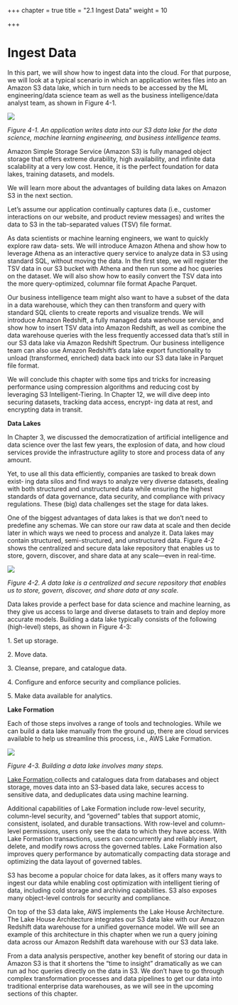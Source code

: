 +++
chapter = true
title = "2.1 Ingest Data"
weight = 10

+++
# Ingest Data

In this part, we will show how to ingest data into the cloud. For that purpose, we will look at a typical scenario in which an application writes files into an Amazon S3 data lake, which in turn needs to be accessed by the ML engineering/data science team as well as the business intelligence/data analyst team, as shown in Figure 4-1.

![](/images/ingest.png)

_Figure 4-1. An application writes data into our S3 data lake for the data science, machine learning engineering, and business intelligence teams._

Amazon Simple Storage Service (Amazon S3) is fully managed object storage that offers extreme durability, high availability, and infinite data scalability at a very low cost. Hence, it is the perfect foundation for data lakes, training datasets, and models.

We will learn more about the advantages of building data lakes on Amazon S3 in the next section.

Let’s assume our application continually captures data (i.e., customer interactions on our website, and product review messages) and writes the data to S3 in the tab-separated values (TSV) file format.

As data scientists or machine learning engineers, we want to quickly explore raw data‐ sets. We will introduce Amazon Athena and show how to leverage Athena as an interactive query service to analyze data in S3 using standard SQL, without moving the data. In the first step, we will register the TSV data in our S3 bucket with Athena and then run some ad hoc queries on the dataset. We will also show how to easily convert the TSV data into the more query-optimized, columnar file format Apache Parquet.

Our business intelligence team might also want to have a subset of the data in a data warehouse, which they can then transform and query with standard SQL clients to create reports and visualize trends. We will introduce Amazon Redshift, a fully managed data warehouse service, and show how to insert TSV data into Amazon Redshift, as well as combine the data warehouse queries with the less frequently accessed data that’s still in our S3 data lake via Amazon Redshift Spectrum. Our business intelligence team can also use Amazon Redshift’s data lake export functionality to unload (transformed, enriched) data back into our S3 data lake in Parquet file format.

We will conclude this chapter with some tips and tricks for increasing performance using compression algorithms and reducing cost by leveraging S3 Intelligent-Tiering. In Chapter 12, we will dive deep into securing datasets, tracking data access, encrypt‐ ing data at rest, and encrypting data in transit.

**Data Lakes**

In Chapter 3, we discussed the democratization of artificial intelligence and data science over the last few years, the explosion of data, and how cloud services provide the infrastructure agility to store and process data of any amount.

Yet, to use all this data efficiently, companies are tasked to break down exist‐ ing data silos and find ways to analyze very diverse datasets, dealing with both structured and unstructured data while ensuring the highest standards of data governance, data security, and compliance with privacy regulations. These (big) data challenges set the stage for data lakes.

One of the biggest advantages of data lakes is that we don’t need to predefine any schemas. We can store our raw data at scale and then decide later in which ways we need to process and analyze it. Data lakes may contain structured, semi-structured, and unstructured data. Figure 4-2 shows the centralized and secure data lake repository that enables us to store, govern, discover, and share data at any scale—even in real-time.

![](/images/data-lake.png)

_Figure 4-2. A data lake is a centralized and secure repository that enables us to store, govern, discover, and share data at any scale._

Data lakes provide a perfect base for data science and machine learning, as they give us access to large and diverse datasets to train and deploy more accurate models. Building a data lake typically consists of the following (high-level) steps, as shown in Figure 4-3:

1\. Set up storage.

2\. Move data.

3\. Cleanse, prepare, and catalogue data.

4\. Configure and enforce security and compliance policies.

5\. Make data available for analytics.

**Lake Formation**

Each of those steps involves a range of tools and technologies. While we can build a data lake manually from the ground up, there are cloud services available to help us streamline this process, i.e., AWS Lake Formation.

![](/images/lake-formation.png)

_Figure 4-3. Building a data lake involves many steps._

[Lake Formation ](https://oreil.ly/5HBtg)collects and catalogues data from databases and object storage, moves data into an S3-based data lake, secures access to sensitive data, and deduplicates data using machine learning.

Additional capabilities of Lake Formation include row-level security, column-level security, and “governed” tables that support atomic, consistent, isolated, and durable transactions. With row-level and column-level permissions, users only see the data to which they have access. With Lake Formation transactions, users can concurrently and reliably insert, delete, and modify rows across the governed tables. Lake Formation also improves query performance by automatically compacting data storage and optimizing the data layout of governed tables.

S3 has become a popular choice for data lakes, as it offers many ways to ingest our data while enabling cost optimization with intelligent tiering of data, including cold storage and archiving capabilities. S3 also exposes many object-level controls for security and compliance.

On top of the S3 data lake, AWS implements the Lake House Architecture. The Lake House Architecture integrates our S3 data lake with our Amazon Redshift data warehouse for a unified governance model. We will see an example of this architecture in this chapter when we run a query joining data across our Amazon Redshift data warehouse with our S3 data lake.

From a data analysis perspective, another key benefit of storing our data in Amazon S3 is that it shortens the “time to insight” dramatically as we can run ad hoc queries directly on the data in S3. We don’t have to go through complex transformation processes and data pipelines to get our data into traditional enterprise data warehouses, as we will see in the upcoming sections of this chapter.